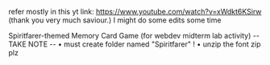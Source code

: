 refer mostly in this yt link: https://www.youtube.com/watch?v=xWdkt6KSirw (thank you very much saviour.)
I might do some edits some time

Spiritfarer-themed Memory Card Game (for webdev midterm lab activity)
-- TAKE NOTE --
• must create folder named "Spiritfarer" !
• unzip the font zip plz
